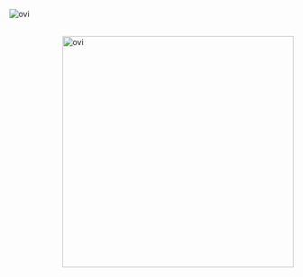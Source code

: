 <p><img align="left" src="https://github-readme-stats.vercel.app/api/top-langs?username=Mohamed-Aziz-Ben-Nessir&show_icons=true&locale=en&layout=compact&theme=dark" alt="ovi" /></p><br><br>
<p>&nbsp;<img align="right" src="https://github-readme-stats.vercel.app/api?username=Mohamed-Aziz-Ben-Nessir&show_icons=true&locale=en&theme=dark" alt="ovi" width="410" /></p>
<br><br><br><br><br>
